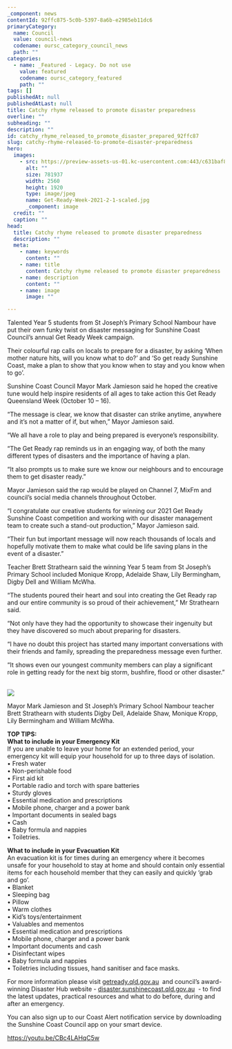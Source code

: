 ```yaml
---
_component: news
contentId: 92ffc875-5c0b-5397-8a6b-e2985eb11dc6
primaryCategory:
  name: Council
  value: council-news
  codename: oursc_category_council_news
  path: ""
categories:
  - name: _Featured - Legacy. Do not use
    value: featured
    codename: oursc_category_featured
    path: ""
tags: []
publishedAt: null
publishedAtLast: null
title: Catchy rhyme released to promote disaster preparedness
overline: ""
subheading: ""
description: ""
id: catchy_rhyme_released_to_promote_disaster_prepared_92ffc87
slug: catchy-rhyme-released-to-promote-disaster-preparedness
hero:
  images:
    - src: https://preview-assets-us-01.kc-usercontent.com:443/c631baf8-1b46-001f-580c-d0001b68b4a8/03383d9c-e949-44a1-9e72-9fea68c694b7/Get-Ready-Week-2021-2-1-scaled.jpg
      alt: ""
      size: 781937
      width: 2560
      height: 1920
      type: image/jpeg
      name: Get-Ready-Week-2021-2-1-scaled.jpg
      _component: image
  credit: ""
  caption: ""
head:
  title: Catchy rhyme released to promote disaster preparedness
  description: ""
  meta:
    - name: keywords
      content: ""
    - name: title
      content: Catchy rhyme released to promote disaster preparedness
    - name: description
      content: ""
    - name: image
      image: ""

---
```

Talented Year 5 students from St Joseph’s Primary School Nambour have put their own funky twist on disaster messaging for Sunshine Coast Council’s annual Get Ready Week campaign.

Their colourful rap calls on locals to prepare for a disaster, by asking ‘When mother nature hits, will you know what to do?’ and ‘So get ready Sunshine Coast, make a plan to show that you know when to stay and you know when to go’.

Sunshine Coast Council Mayor Mark Jamieson said he hoped the creative tune would help inspire residents of all ages to take action this Get Ready Queensland Week (October 10 – 16).

“The message is clear, we know that disaster can strike anytime, anywhere and it’s not a matter of if, but when,” Mayor Jamieson said.

“We all have a role to play and being prepared is everyone’s responsibility.

“The Get Ready rap reminds us in an engaging way, of both the many different types of disasters and the importance of having a plan.

“It also prompts us to make sure we know our neighbours and to encourage them to get disaster ready.”

Mayor Jamieson said the rap would be played on Channel 7, MixFm and council’s social media channels throughout October.

“I congratulate our creative students for winning our 2021 Get Ready Sunshine Coast competition and working with our disaster management team to create such a stand-out production,” Mayor Jamieson said.

“Their fun but important message will now reach thousands of locals and hopefully motivate them to make what could be life saving plans in the event of a disaster.”

Teacher Brett Strathearn said the winning Year 5 team from St Joseph’s Primary School included Monique Kropp, Adelaide Shaw, Lily Bermingham, Digby Dell and William McWha.

“The students poured their heart and soul into creating the Get Ready rap and our entire community is so proud of their achievement,” Mr Strathearn said.

“Not only have they had the opportunity to showcase their ingenuity but they have discovered so much about preparing for disasters.

“I have no doubt this project has started many important conversations with their friends and family, spreading the preparedness message even further.

“It shows even our youngest community members can play a significant role in getting ready for the next big storm, bushfire, flood or other disaster.”  

![](https://preview-assets-us-01.kc-usercontent.com:443/c631baf8-1b46-001f-580c-d0001b68b4a8/393dfbfc-cba4-4859-aa25-baade423584e/Get-Ready-Week-2021-1-3-768x1024.jpg)

Mayor Mark Jamieson and St Joseph’s Primary School Nambour teacher Brett Strathearn with students Digby Dell, Adelaide Shaw, Monique Kropp, Lily Bermingham and William McWha.

**TOP TIPS:**\
**What to include in your Emergency Kit**\
If you are unable to leave your home for an extended period, your emergency kit will equip your household for up to three days of isolation. \
• Fresh water\
• Non-perishable food\
• First aid kit\
• Portable radio and torch with spare batteries\
• Sturdy gloves\
• Essential medication and prescriptions\
• Mobile phone, charger and a power bank\
• Important documents in sealed bags\
• Cash\
• Baby formula and nappies\
• Toiletries.

**What to include in your Evacuation Kit**\
An evacuation kit is for times during an emergency where it becomes unsafe for your household to stay at home and should contain only essential items for each household member that they can easily and quickly ‘grab and go’. \
• Blanket\
• Sleeping bag\
• Pillow\
• Warm clothes\
• Kid’s toys/entertainment\
• Valuables and mementos\
• Essential medication and prescriptions\
• Mobile phone, charger and a power bank\
• Important documents and cash\
• Disinfectant wipes\
• Baby formula and nappies\
• Toiletries including tissues, hand sanitiser and face masks.

For more information please visit [getready.qld.gov.au](https://www.getready.qld.gov.au/)
 and council’s award-winning Disaster Hub website - [disaster.sunshinecoast.qld.gov.au](https://disaster.sunshinecoast.qld.gov.au/)
 - to find the latest updates, practical resources and what to do before, during and after an emergency.

You can also sign up to our Coast Alert notification service by downloading the Sunshine Coast Council app on your smart device.

<https://youtu.be/CBc4LAHqC5w>
